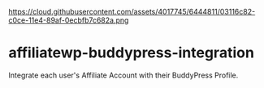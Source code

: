 https://cloud.githubusercontent.com/assets/4017745/6444811/03116c82-c0ce-11e4-89af-0ecbfb7c682a.png
# affiliatewp-buddypress-integration
Integrate each user's Affiliate Account with their BuddyPress Profile.
